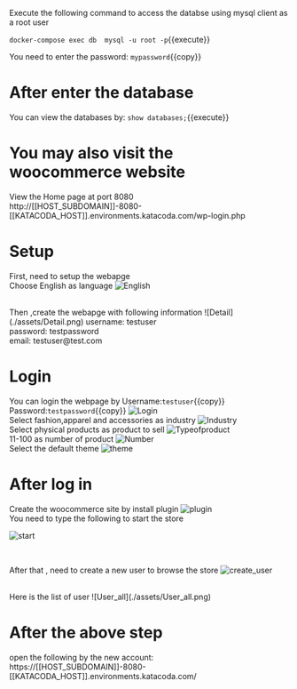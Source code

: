 Execute the following command to  access the databse using mysql client as a root user

`docker-compose exec db  mysql -u root -p`{{execute}}


You need to enter the password:
`mypassword`{{copy}}

# After enter the database
You can view the databases by:
 `show databases;`{{execute}}


# You may also visit the woocommerce website

View the Home page at port 8080 
<br>
http://[[HOST_SUBDOMAIN]]-8080-[[KATACODA_HOST]].environments.katacoda.com/wp-login.php
<br>

# Setup
First, need to setup the webapge
<br>
Choose English as language
![English](./assets/English.png)

<br>
Then ,create the webapge with following information
![Detail](./assets/Detail.png)
username: testuser
<br>
password: testpassword
<br>
email: testuser@test.com
<br>

# Login
You can login the webpage by 
Username:`testuser`{{copy}}
Password:`testpassword`{{copy}}
![Login](./assets/Login.png)
<br>
Select fashion,apparel and accessories as industry
![Industry](./assets/Industry.png)
<br>
Select physical products as product to sell
![Typeofproduct](./assets/Typeofproduct.png)
<br>
11-100 as number of product
![Number](./assets/Number.png)
<br>
Select the default theme
![theme](./assets/theme.png)






# After log in
Create the woocommerce site by install plugin
![plugin](./assets/plugin.png)
<br>
You need to type the following to start the store

![start](./assets/start.png)

<br>

After that , need to create a new user to browse the store
![create_user](./assets/create_user.png)

<br>
Here is the list of user
![User_all](./assets/User_all.png)

<br>

# After the above step
open the following by the new account:
<br>
https://[[HOST_SUBDOMAIN]]-8080-[[KATACODA_HOST]].environments.katacoda.com/










